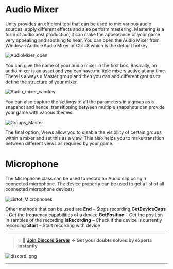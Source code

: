 # Audio Mixer

Unity provides an efficient tool that can be used to mix various audio sources, apply different effects and also perform mastering. Mastering is a form of audio post production, it can make the appearance of your game very appealing and soothing to hear. You can open the Audio Mixer from Window->Audio->Audio Mixer or Ctrl+8 which is the default hotkey.

![AudioMixer_open](https://user-images.githubusercontent.com/44625252/152988019-c4ddfd84-3846-4b63-bfaa-b079a0293f96.png)

You can give the name of your audio mixer in the first box. Basically, an audio mixer is an asset and you can have multiple mixers active at any time. There is always a Master group and then you can add different groups to define the structure of your mixer.

![Audio_mixer_window](https://user-images.githubusercontent.com/44625252/152988071-485f3cbe-bb04-433b-9ff3-4bfc48833c6a.png)

You can also capture the settings of all the parameters in a group as a snapshot and hence, transitioning between multiple snapshots can provide your game with various themes.

![Groups_Master](https://user-images.githubusercontent.com/44625252/152988110-7e4eecdc-d322-40a9-ba4b-400c28ce5eb9.png)

The final option, Views allow you to disable the visibility of certain groups within a mixer and set this as a view. This also helps you to make transition between different views as required by your game.

# Microphone

The Microphone class can be used to record an Audio clip using a connected microphone. The device property can be used to get a list of all connected microphone devices:

![Listof_Microphones](https://user-images.githubusercontent.com/44625252/152988262-c9301539-2944-449c-b728-d81630299fb5.png)

Other methods that can be used are
**End** – Stops recording
**GetDeviceCaps** – Get the frequency capabilities of a device
**GetPosition** – Get the position in samples of the recording
**IsRecording** – Check if the device is currently recording
**Start** – Start recording with device

---
<aside>

> 💡 🚀 **[Join Discord Server](https://discord.gg/J5zDscnzms) → Get your doubts solved by experts instantly**
</aside>

![discord_png](https://user-images.githubusercontent.com/44625252/152948137-97167a02-bba1-47b9-b33c-fb2ac41f11fc.png)

---
